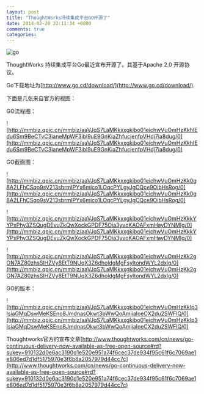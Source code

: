 ```yaml
---
layout: post
title: "ThoughtWorks持续集成平台GO开源了"
date: 2014-02-28 22:11:34 +0800
comments: true
categories: 
---
```

![go](http://mmbiz.qpic.cn/mmbiz/aaVJqS7LaMKkxxgkibo01eichwVuOmHzKk1lR8OseSHNcsAhWTlYia2Ld59ibrwIjwibliaI2ZkghyDhjIibhyl1sqNfA/0)

ThoughtWorks 持续集成平台Go最近宣布开源了。其基于Apache 2.0 开源协议。    

Go下载地址为[http://www.go.cd/download/](http://www.go.cd/download/).

下面是几张来自官方的视图：

GO流程图：

![http://mmbiz.qpic.cn/mmbiz/aaVJqS7LaMKkxxgkibo01eichwVuOmHzKkhIEdu6Sm9BeCTvC3ianeMpWF3ibl9uE9GnKiaZhfucjenfpVHdj7ia8dug/0](http://mmbiz.qpic.cn/mmbiz/aaVJqS7LaMKkxxgkibo01eichwVuOmHzKkhIEdu6Sm9BeCTvC3ianeMpWF3ibl9uE9GnKiaZhfucjenfpVHdj7ia8dug/0)

GO截面图：

![http://mmbiz.qpic.cn/mmbiz/aaVJqS7LaMKkxxgkibo01eichwVuOmHzKk0g8A2LFhCSqo9sV213sbrmIPYx6mico1LOqcPYLgyJgCQce9OibHsRog/0](http://mmbiz.qpic.cn/mmbiz/aaVJqS7LaMKkxxgkibo01eichwVuOmHzKk0g8A2LFhCSqo9sV213sbrmIPYx6mico1LOqcPYLgyJgCQce9OibHsRog/0)

![http://mmbiz.qpic.cn/mmbiz/aaVJqS7LaMKkxxgkibo01eichwVuOmHzKkkYYPxPhy3ZSQugDEvuZkQwXockGPDF75Oia3yvoKAOAFxmHayDYNMIg/0](http://mmbiz.qpic.cn/mmbiz/aaVJqS7LaMKkxxgkibo01eichwVuOmHzKkkYYPxPhy3ZSQugDEvuZkQwXockGPDF75Oia3yvoKAOAFxmHayDYNMIg/0)

![http://mmbiz.qpic.cn/mmbiz/aaVJqS7LaMKkxxgkibo01eichwVuOmHzKk2gON7AZ80zhsSlHZVy8EtT9NUqX3Z6dholdgMgFsyltondWYL2dxlg/0](http://mmbiz.qpic.cn/mmbiz/aaVJqS7LaMKkxxgkibo01eichwVuOmHzKk2gON7AZ80zhsSlHZVy8EtT9NUqX3Z6dholdgMgFsyltondWYL2dxlg/0)

GO的版本：

![http://mmbiz.qpic.cn/mmbiz/aaVJqS7LaMKkxxgkibo01eichwVuOmHzKklp3IsiaGMqDswMeKSEno8JmdnasOkwt3bWwQoAmjiaIoeCX2du2SWFlQ/0](http://mmbiz.qpic.cn/mmbiz/aaVJqS7LaMKkxxgkibo01eichwVuOmHzKklp3IsiaGMqDswMeKSEno8JmdnasOkwt3bWwQoAmjiaIoeCX2du2SWFlQ/0)

Thoughtworks官方的宣布文章[http://www.thoughtworks.com/cn/news/go-continuous-delivery-now-available-as-free-open-source#rd?sukey=910132d0e6ac3190d1e520e951a74f6cec37de934f95c61f6c7069ae1e806ed7d1df5175970e3f6b8a2057979d44cc7c](http://www.thoughtworks.com/cn/news/go-continuous-delivery-now-available-as-free-open-source#rd?sukey=910132d0e6ac3190d1e520e951a74f6cec37de934f95c61f6c7069ae1e806ed7d1df5175970e3f6b8a2057979d44cc7c)
